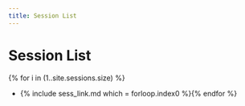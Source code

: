 ```yaml
---
title: Session List
---
```


# Session List

{% for i in (1..site.sessions.size) %}
 - {% include sess_link.md which = forloop.index0 %}{% endfor %}
